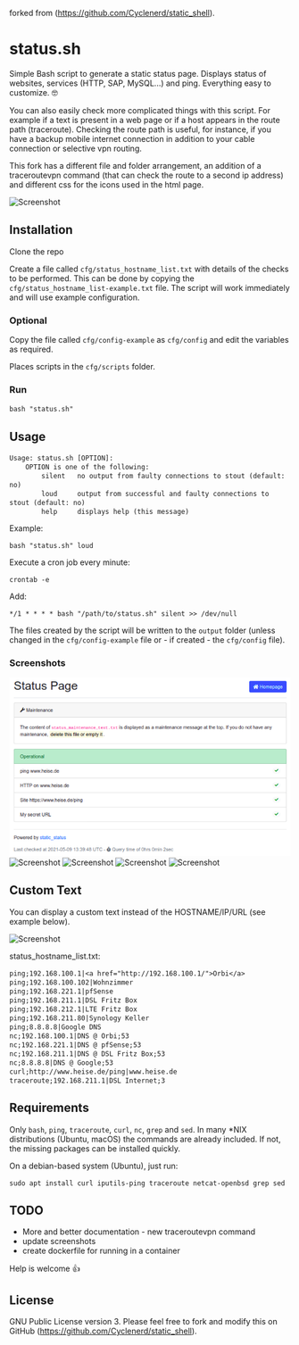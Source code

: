 forked from (<https://github.com/Cyclenerd/static_shell>).

# status.sh

Simple Bash script to generate a static status page. Displays status of websites, services (HTTP, SAP, MySQL...) and ping. Everything easy to customize. 🤓

You can also easily check more complicated things with this script.
For example if a text is present in a web page or if a host appears in the route path (traceroute).
Checking the route path is useful, for instance, if you have a backup mobile internet connection in addition to your cable connection or selective vpn routing.

This fork has a different file and folder arrangement, an addition of a traceroutevpn command (that can check the route to a second ip address) and different css for the icons used in the html page.

![Screenshot](images/Status-Page-Past-Incidents.jpg)

## Installation

Clone the repo

Create a file called `cfg/status_hostname_list.txt` with details of the checks to be performed. This can be done by copying the `cfg/status_hostname_list-example.txt` file. The script will work immediately and will use example configuration.

### Optional

Copy the file called `cfg/config-example` as `cfg/config` and edit the variables as required.

Places scripts in the `cfg/scripts` folder.

### Run

```shell
bash "status.sh"
```

## Usage

```text
Usage: status.sh [OPTION]:
	OPTION is one of the following:
		silent	 no output from faulty connections to stout (default: no)
		loud	 output from successful and faulty connections to stout (default: no)
		help	 displays help (this message)
```

Example:

```shell
bash "status.sh" loud
```

Execute a cron job every minute:

```shell
crontab -e
```

Add:

```
*/1 * * * * bash "/path/to/status.sh" silent >> /dev/null
```

The files created by the script will be written to the `output` folder (unless changed in the `cfg/config-example` file or - if created - the `cfg/config` file).

### Screenshots

![Screenshot](images/Status-Page-Maintenance.png)
![Screenshot](images/Status-Page-OK.jpg)
![Screenshot](images/Status-Page-Outage.jpg)
![Screenshot](images/Status-Page-Major_Outage.jpg)
![Screenshot](images/Status-Page-Past-Incidents.jpg)

## Custom Text

You can display a custom text instead of the HOSTNAME/IP/URL (see example below).

![Screenshot](images/Status-Page-Custom-Text.png?v2)

status_hostname_list.txt:

```csv
ping;192.168.100.1|<a href="http://192.168.100.1/">Orbi</a>
ping;192.168.100.102|Wohnzimmer
ping;192.168.221.1|pfSense
ping;192.168.211.1|DSL Fritz Box
ping;192.168.212.1|LTE Fritz Box
ping;192.168.211.80|Synology Keller
ping;8.8.8.8|Google DNS
nc;192.168.100.1|DNS @ Orbi;53
nc;192.168.221.1|DNS @ pfSense;53
nc;192.168.211.1|DNS @ DSL Fritz Box;53
nc;8.8.8.8|DNS @ Google;53
curl;http://www.heise.de/ping|www.heise.de
traceroute;192.168.211.1|DSL Internet;3
```

## Requirements

Only `bash`, `ping`, `traceroute`, `curl`, `nc`, `grep` and `sed`.
In many *NIX distributions (Ubuntu, macOS) the commands are already included.
If not, the missing packages can be installed quickly.

On a debian-based system (Ubuntu), just run:

```shell
sudo apt install curl iputils-ping traceroute netcat-openbsd grep sed
```

## TODO

* More and better documentation - new traceroutevpn command 
* update screenshots
* create dockerfile for running in a container

Help is welcome 👍


## License

GNU Public License version 3.
Please feel free to fork and modify this on GitHub (<https://github.com/Cyclenerd/static_shell>).
